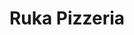 ---
title: Ruka Pizzeria
ravintola: ye
ruka: ye
slug: https://www.pizzeriaruka.fi/
kuvaus: Pohjoisen omat maut aidosta puu-uunista
update: 2022-02-09-14:56
image01: ../images/ruka-pizzeria.jpg
---